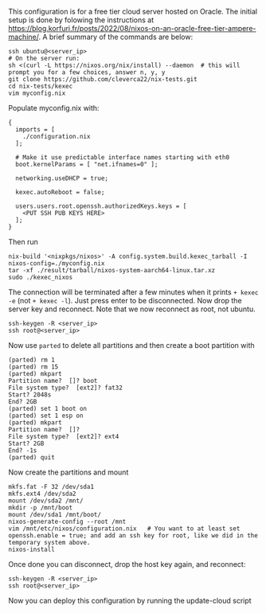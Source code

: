 This configuration is for a free tier cloud server hosted on Oracle. The initial setup is done by folowing the instructions at https://blog.korfuri.fr/posts/2022/08/nixos-on-an-oracle-free-tier-ampere-machine/. A brief summary of the commands are below:

```
ssh ubuntu@<server_ip>
# On the server run:
sh <(curl -L https://nixos.org/nix/install) --daemon  # this will prompt you for a few choices, answer n, y, y
git clone https://github.com/cleverca22/nix-tests.git
cd nix-tests/kexec
vim myconfig.nix
```

Populate myconfig.nix with:

```
{
  imports = [
    ./configuration.nix
  ];

  # Make it use predictable interface names starting with eth0
  boot.kernelParams = [ "net.ifnames=0" ];

  networking.useDHCP = true;

  kexec.autoReboot = false;

  users.users.root.openssh.authorizedKeys.keys = [
    <PUT SSH PUB KEYS HERE>
  ];
}
```

Then run

```
nix-build '<nixpkgs/nixos>' -A config.system.build.kexec_tarball -I nixos-config=./myconfig.nix
tar -xf ./result/tarball/nixos-system-aarch64-linux.tar.xz
sudo ./kexec_nixos
```

The connection will be terminated after a few minutes when it prints `+ kexec -e` (not `+ kexec -l`). Just press enter to be disconnected. Now drop the server key and reconnect. Note that we now reconnect as root, not ubuntu.

```
ssh-keygen -R <server_ip>
ssh root@<server_ip>
```

Now use `parted` to delete all partitions and then create a boot partition with

```
(parted) rm 1
(parted) rm 15
(parted) mkpart
Partition name?  []? boot
File system type?  [ext2]? fat32
Start? 2048s
End? 2GB
(parted) set 1 boot on
(parted) set 1 esp on
(parted) mkpart
Partition name?  []?
File system type?  [ext2]? ext4
Start? 2GB
End? -1s
(parted) quit
```

Now create the partitions and mount

```
mkfs.fat -F 32 /dev/sda1
mkfs.ext4 /dev/sda2
mount /dev/sda2 /mnt/
mkdir -p /mnt/boot
mount /dev/sda1 /mnt/boot/
nixos-generate-config --root /mnt
vim /mnt/etc/nixos/configuration.nix   # You want to at least set openssh.enable = true; and add an ssh key for root, like we did in the temporary system above.
nixos-install
```

Once done you can disconnect, drop the host key again, and reconnect:

```
ssh-keygen -R <server_ip>
ssh root@<server_ip>
```

Now you can deploy this configuration by running the update-cloud script
